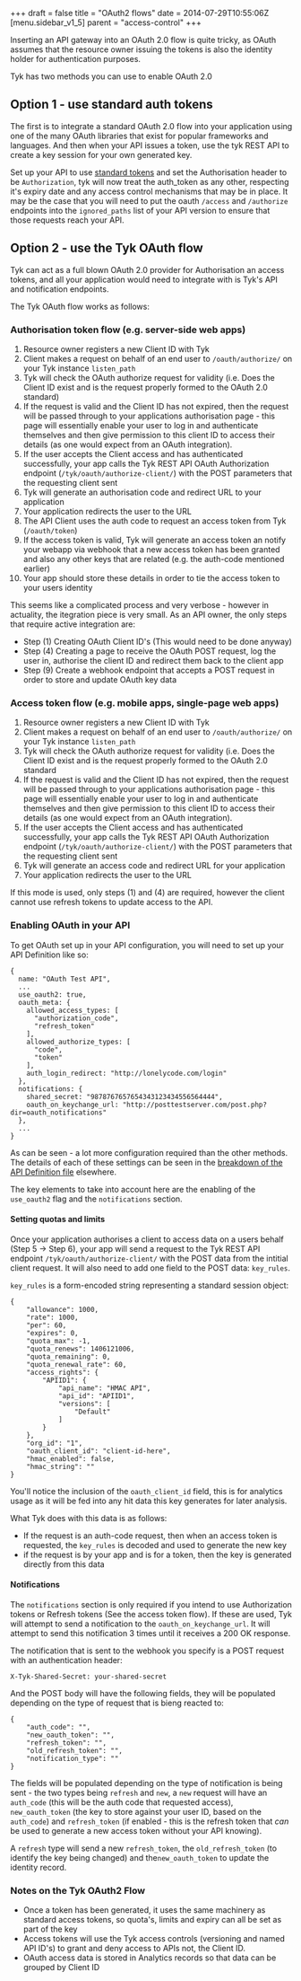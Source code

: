 +++
draft = false
title = "OAuth2 flows"
date = 2014-07-29T10:55:06Z
[menu.sidebar_v1_5]
    parent = "access-control"
+++

Inserting an API gateway into an OAuth 2.0 flow is quite tricky, as OAuth assumes that the resource owner issuing the 
tokens is also the identity holder for authentication purposes. 
 
Tyk has two methods you can use to enable OAuth 2.0

## Option 1 - use standard auth tokens

The first is to integrate a standard OAuth 2.0 flow into your application using one of the many OAuth libraries that exist for
popular frameworks and languages. And then when your API issues a token, use the tyk REST API to create a key session for your
own generated key.

Set up your API to use [standard tokens](/access-control/access-keys) and set the Authorisation header to be `Authorization`, 
tyk will now treat the auth_token as any other, respecting it's expiry date and any access control mechanisms that may be in place.
It may be the case that you will need to put the oauth `/access` and `/authorize` endpoints into the `ignored_paths` list of your API version
to ensure that those requests reach your API.

## Option 2 - use the Tyk OAuth flow

Tyk can act as a full blown OAuth 2.0 provider for Authorisation an access tokens, and all your application would need to integrate with is 
Tyk's API and notification endpoints.

The Tyk OAuth flow works as follows:

### Authorisation token flow (e.g. server-side web apps)

1. Resource owner registers a new Client ID with Tyk
2. Client makes a request on behalf of an end user to `/oauth/authorize/` on your Tyk instance `listen_path`
3. Tyk will check the OAuth authorize request for validity (i.e. Does the Client ID exist and is the request properly formed to the OAuth 2.0 standard)
4. If the request is valid and the Client ID has not expired, then the request will be passed through to your applications authorisation page - this page will essentially enable your user to log in and authenticate themselves and then give permission to this client ID to access their details (as one would expect from an OAuth integration).
5. If the user accepts the Client access and has authenticated successfully, your app calls the Tyk REST API OAuth Authorization endpoint (`/tyk/oauth/authorize-client/`) with the POST parameters that the requesting client sent
6. Tyk will generate an authorisation code and redirect URL to your application
7. Your application redirects the user to the URL
8. The API Client uses the auth code to request an access token from Tyk (`/oauth/token`)
9. If the access token is valid, Tyk will generate an access token an notify your webapp via webhook that a new access token has been granted and also any other keys that are related (e.g. the auth-code mentioned earlier)
10. Your app should store these details in order to tie the access token to your users identity

This seems like a complicated process and very verbose - however in actuality, the itegration piece is very small. As an API owner, the only steps that require
active integration are:

- Step (1) Creating OAuth Client ID's (This would need to be done anyway) 
- Step (4) Creating a page to receive the OAuth POST request, log the user in, authorise the client ID and redirect them back to the client app
- Step (9) Create a webhook endpoint that accepts a POST request in order to store and update OAuth key data

### Access token flow (e.g. mobile apps, single-page web apps)

1. Resource owner registers a new Client ID with Tyk
2. Client makes a request on behalf of an end user to `/oauth/authorize/` on your Tyk instance `listen_path`
3. Tyk will check the OAuth authorize request for validity (i.e. Does the Client ID exist and is the request properly formed to the OAuth 2.0 standard
4. If the request is valid and the Client ID has not expired, then the request will be passed through to your applications authorisation page - this page will essentially enable your user to log in and authenticate themselves and then give permission to this client ID to access their details (as one would expect from an OAuth integration).
5. If the user accepts the Client access and has authenticated successfully, your app calls the Tyk REST API OAuth Authorization endpoint (`/tyk/oauth/authorize-client/`) with the POST parameters that the requesting client sent
6. Tyk will generate an access code and redirect URL for your application
7. Your application redirects the user to the URL

If this mode is used, only steps (1) and (4) are required, however the client cannot use refresh tokens to update access to the API.

### Enabling OAuth in your API

To get OAuth set up in your API configuration, you will need to set up your API Definition like so:

    {
      name: "OAuth Test API",
      ...
      use_oauth2: true,
      oauth_meta: {
        allowed_access_types: [
          "authorization_code",
          "refresh_token"
        ],
        allowed_authorize_types: [
          "code",
          "token"
        ],
        auth_login_redirect: "http://lonelycode.com/login"
      },
      notifications: {
        shared_secret: "9878767657654343123434556564444",
        oauth_on_keychange_url: "http://posttestserver.com/post.php?dir=oauth_notifications"
      },
      ...
    }

As can be seen - a lot more configuration required than the other methods. The details of each of these settings can be seen in the 
[breakdown of the API Definition file](/api-management/api-definitions) elsewhere.

The key elements to take into account here are the enabling of the `use_oauth2` flag and the `notifications` section.

#### Setting quotas and limits

Once your application authorises a client to access data on a users behalf (Step 5 -> Step 6), your app will send a request to the Tyk REST API endpoint 
`/tyk/oauth/authorize-client/` with the POST data from the intitial client request. It will also need to add one field to the POST data: `key_rules`.

`key_rules` is a form-encoded string representing a standard session object:

    {
        "allowance": 1000,
        "rate": 1000,
        "per": 60,
        "expires": 0,
        "quota_max": -1,
        "quota_renews": 1406121006,
        "quota_remaining": 0,
        "quota_renewal_rate": 60,
        "access_rights": {
            "APIID1": {
                "api_name": "HMAC API",
                "api_id": "APIID1",
                "versions": [
                    "Default"
                ]
            }
        },
        "org_id": "1",
        "oauth_client_id": "client-id-here",
        "hmac_enabled": false,
        "hmac_string": ""
    }

You'll notice the inclusion of the `oauth_client_id` field, this is for analytics usage as it will be fed into any hit data this key
generates for later analysis.

What Tyk does with this data is as follows:

- If the request is an auth-code request, then when an access token is requested, the `key_rules` is decoded and used to generate the new key
- if the request is by your app and is for a token, then the key is generated directly from this data

#### Notifications

The `notifications` section is only required if you intend to use Authorization tokens or Refresh tokens (See the access token flow). If these are used, 
Tyk will attempt to send a notification to the `oauth_on_keychange_url`. It will attempt to send this notification 3 times until it receives a 200 OK response.

The notification that is sent to the webhook you specify is a POST request with an authentication header:

    X-Tyk-Shared-Secret: your-shared-secret

And the POST body will have the following fields, they will be populated depending on the type of request that is bieng reacted to:

    {
        "auth_code": "",
        "new_oauth_token": "", 
        "refresh_token": "",
        "old_refresh_token": "",
        "notification_type": ""
    }

The fields will be populated depending on the type of notification is being sent - the two types being `refresh` and `new`, a `new` request will 
have an `auth_code` (this will be the auth code that requested access), `new_oauth_token` (the key to store against your user ID, based on the `auth_code`) 
and `refresh_token` (if enabled - this is the refresh token that *can* be used to generate a new access token without your API knowing).

A `refresh` type will send a new `refresh_token`, the `old_refresh_token` (to identify the key being changed) and the`new_oauth_token` to update the identity record.

### Notes on the Tyk OAuth2 Flow

- Once a token has been generated, it uses the same machinery as standard access tokens, so quota's, limits and expiry can all be set as part of the key 
- Access tokens will use the Tyk access controls (versioning and named API ID's) to grant and deny access to APIs not, the Client ID.
- OAuth access data is stored in Analytics records so that data can be grouped by Client ID



